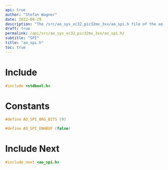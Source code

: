 ```yaml
---
api: true
author: "Stefan Wagner"
date: 2022-08-29
description: "The /src/ao_sys_xc32_pic32mx_3xx/ao_spi.h file of the ao real-time operating system."
draft: true
permalink: /api/src/ao_sys_xc32_pic32mx_3xx/ao_spi.h/
subtitle: "SPI"
title: "ao_spi.h"
toc: true
---
```


# Include

```c
#include <stdbool.h>
```

# Constants

```c
#define AO_SPI_BRG_BITS (9)
```

```c
#define AO_SPI_ENHBUF (false)
```

# Include Next

```c
#include_next <ao_spi.h>
```
